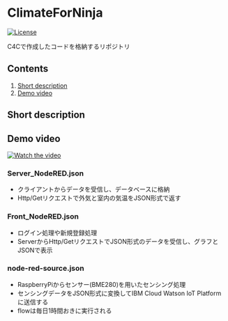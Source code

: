 # ClimateForNinja
[![License](https://img.shields.io/badge/License-Apache2-blue.svg)](https://www.apache.org/licenses/LICENSE-2.0)

C4Cで作成したコードを格納するリポジトリ

## Contents
1. [Short description](#short-description)
1. [Demo video](#demo-video)

## Short description

## Demo video
[![Watch the video](https://github.com/RyogaTakao/ClimateForNinja/blob/futureSever/fig/image.png)](https://youtu.be/8KhJ5azM-5g)

### Server_NodeRED.json
- クライアントからデータを受信し、データベースに格納
- Http/Getリクエストで外気と室内の気温をJSON形式で返す

### Front_NodeRED.json
- ログイン処理や新規登録処理
- ServerからHttp/GetリクエストでJSON形式のデータを受信し、グラフとJSONで表示

### node-red-source.json
- RaspberryPiからセンサー(BME280)を用いたセンシング処理
- センシングデータをJSON形式に変換してIBM Cloud Watson IoT Platformに送信する
- flowは毎日1時間おきに実行される


